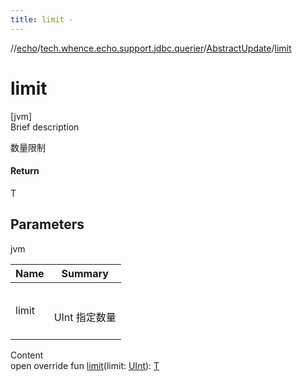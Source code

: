 ```yaml
---
title: limit -
---
```

//[echo](../../index.md)/[tech.whence.echo.support.jdbc.querier](../index.md)/[AbstractUpdate](index.md)/[limit](limit.md)



# limit  
[jvm]  
Brief description  


数量限制



#### Return  


T



## Parameters  
  
jvm  
  
|  Name|  Summary| 
|---|---|
| limit| <br><br>UInt 指定数量<br><br>
  
  
Content  
open override fun [limit](limit.md)(limit: [UInt](https://kotlinlang.org/api/latest/jvm/stdlib/kotlin/-u-int/index.html)): [T](index.md)  



